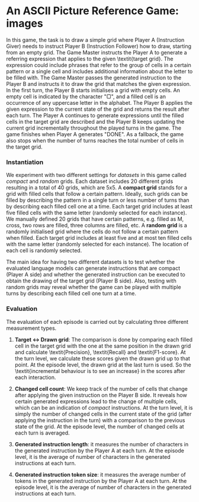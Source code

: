 # An ASCII Picture Reference Game: images

In this game, the task is to draw a simple grid where Player A (Instruction Giver) needs to instruct Player B (Instruction Follower) how to draw, starting from an empty grid. The Game Master instructs the Player A to generate a referring expression that applies to the given \textit{target grid}. The expression could include phrases that refer to the group of cells in a certain pattern or a single cell and includes additional information about the letter to be filled with. The Game Master passes the generated instruction to the Player B and instructs it to draw the grid that matches the given expression. In the first turn, the Player B starts initialises a grid with empty cells. An empty cell is indicated by the character "▢", and a filled cell is an occurrence of any uppercase letter in the alphabet. The Player B applies the given expression to the current state of the grid and returns the result after each turn. The Player A continues to generate expressions until the filled cells in the target grid are described and the Player B keeps updating the current grid incrementally throughout the played turns in the game. The game finishes when Player A generates "DONE". As a fallback, the game also stops when the number of turns reaches the total number of cells in the target grid.

### Instantiation
We experiment with two different settings for *datasets* in this game called *compact* and *random* grids. Each dataset includes 20 different grids resulting in a total of 40 grids, which are 5x5. A **compact grid** stands for a grid with filled cells that follow a certain pattern. Ideally, such grids can be filled by describing the pattern in a single turn or less number of turns than by describing each filled cell one at a time. Each target grid includes at least five filled cells with the same letter (randomly selected for each instance). We manually defined 20 grids that have certain patterns, e.g. filled as M, cross, two rows are filled, three columns are filled, etc. A **random grid** is a randomly initialised grid where the cells do not follow a certain pattern when filled. Each target grid includes at least five and at most ten filled cells with the same letter (randomly selected for each instance). The location of each cell is randomly selected.

The main idea for having two different datasets is to test whether the evaluated language models can generate instructions that are compact (Player A side) and whether the generated instruction can be executed to obtain the drawing of the target grid (Player B side). Also, testing with random grids may reveal whether the game can be played with multiple turns by describing each filled cell one turn at a time.

### Evaluation

The evaluation of each episode is carried out by calculating three different measurement types.

1. **Target ↔️ Drawn grid**: The comparison is done by comparing each filled cell in the target grid with the one at the same position in the drawn grid and calculate \textit{Precision}, \textit{Recall} and \textit{F1-score}. At the turn level, we calculate these scores given the drawn grid up to that point. At the episode level, the drawn grid at the last turn is used. So the \textit{incremental behaviour is to see an increase} in the scores after each interaction.

2. **Changed cell count**: We keep track of the number of cells that change after applying the given instruction on the Player B side. It reveals how certain generated expressions lead to the change of multiple cells, which can be an indication of *compact* instructions. At the turn level, it is simply the number of changed cells in the current state of the grid (after applying the instruction in the turn) with a comparison to the previous state of the grid. At the episode level, the number of changed cells at each turn is averaged.
    
3. **Generated instruction length**: it measures the number of characters in the generated instruction by the Player A at each turn. At the episode level, it is the average of number of characters in the generated instructions at each turn.
    
4. **Generated instruction token size**: it measures the average number of tokens in the generated instruction by the Player A at each turn. At the episode level, it is the average of number of characters in the generated instructions at each turn.
